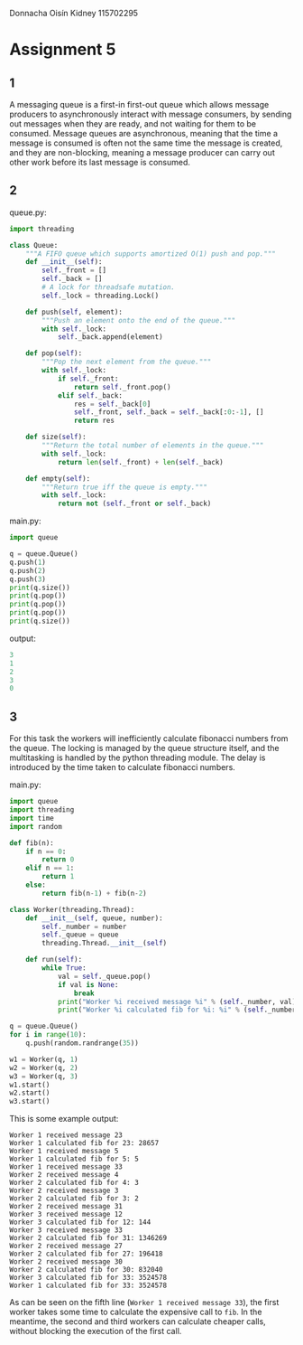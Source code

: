 Donnacha Oisín Kidney
115702295

# Assignment 5

## 1
A messaging queue is a first-in first-out queue which allows message producers to asynchronously interact with message consumers, by sending out messages when they are ready, and not waiting for them to be consumed. Message queues are asynchronous, meaning that the time a message is consumed is often not the same time the message is created, and they are non-blocking, meaning a message producer can carry out other work before its last message is consumed.

## 2

queue.py:

```python
import threading

class Queue:
    """A FIFO queue which supports amortized O(1) push and pop."""
    def __init__(self):
        self._front = []
        self._back = []
        # A lock for threadsafe mutation.
        self._lock = threading.Lock()

    def push(self, element):
        """Push an element onto the end of the queue."""
        with self._lock:
            self._back.append(element)

    def pop(self):
        """Pop the next element from the queue."""
        with self._lock:
            if self._front:
                return self._front.pop()
            elif self._back:
                res = self._back[0]
                self._front, self._back = self._back[:0:-1], []
                return res

    def size(self):
        """Return the total number of elements in the queue."""
        with self._lock:
            return len(self._front) + len(self._back)

    def empty(self):
        """Return true iff the queue is empty."""
        with self._lock:
            return not (self._front or self._back)
```

main.py:

```python
import queue

q = queue.Queue()
q.push(1)
q.push(2)
q.push(3)
print(q.size())
print(q.pop())
print(q.pop())
print(q.pop())
print(q.size())
```

output:

```python
3
1
2
3
0
```

## 3

For this task the workers will inefficiently calculate fibonacci numbers from the queue. The locking is managed by the queue structure itself, and the multitasking is handled by the python threading module. The delay is introduced by the time taken to calculate fibonacci numbers.

main.py:

```python
import queue
import threading
import time
import random

def fib(n):
    if n == 0:
        return 0
    elif n == 1:
        return 1
    else:
        return fib(n-1) + fib(n-2)

class Worker(threading.Thread):
    def __init__(self, queue, number):
        self._number = number
        self._queue = queue
        threading.Thread.__init__(self)

    def run(self):
        while True:
            val = self._queue.pop()
            if val is None:
                break
            print("Worker %i received message %i" % (self._number, val))
            print("Worker %i calculated fib for %i: %i" % (self._number, val, fib(val)))

q = queue.Queue()
for i in range(10):
    q.push(random.randrange(35))

w1 = Worker(q, 1)
w2 = Worker(q, 2)
w3 = Worker(q, 3)
w1.start()
w2.start()
w3.start()
```

This is some example output:

```
Worker 1 received message 23
Worker 1 calculated fib for 23: 28657
Worker 1 received message 5
Worker 1 calculated fib for 5: 5
Worker 1 received message 33
Worker 2 received message 4
Worker 2 calculated fib for 4: 3
Worker 2 received message 3
Worker 2 calculated fib for 3: 2
Worker 2 received message 31
Worker 3 received message 12
Worker 3 calculated fib for 12: 144
Worker 3 received message 33
Worker 2 calculated fib for 31: 1346269
Worker 2 received message 27
Worker 2 calculated fib for 27: 196418
Worker 2 received message 30
Worker 2 calculated fib for 30: 832040
Worker 3 calculated fib for 33: 3524578
Worker 1 calculated fib for 33: 3524578
```

As can be seen on the fifth line (`Worker 1 received message 33`), the first worker takes some time to calculate the expensive call to `fib`. In the meantime, the second and third workers can calculate cheaper calls, without blocking the execution of the first call.
